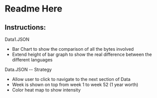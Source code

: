 # Readme Here

## Instructions:



Data1.JSON
- Bar Chart to show the comparison of all the bytes involved
- Extend height of bar graph to show the real difference between the different languages

Data.JSON
-- Strategy
- Allow user to click to navigate to the next section of Data
- Week is shown on top from week 1 to week 52 (1 year worth)
- Color heat map to show intensity
